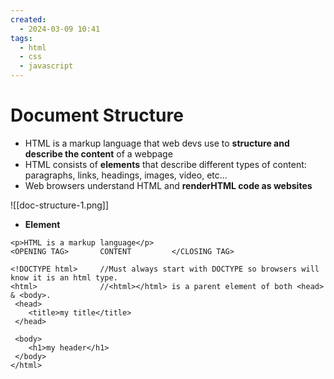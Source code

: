 ```yaml
---
created:
  - 2024-03-09 10:41
tags:
  - html
  - css
  - javascript
---
```

# Document Structure

- HTML is a markup language that web devs use to **structure and describe the content** of a webpage
- HTML consists of **elements** that describe different types of content: paragraphs, links, headings, images, video, etc...
- Web browsers understand HTML and **renderHTML code as websites**

![[doc-structure-1.png]]

- **Element**
```
<p>HTML is a markup language</p>
<OPENING TAG>		CONTENT			</CLOSING TAG>
```


```
<!DOCTYPE html>		//Must always start with DOCTYPE so browsers will know it is an html type.
<html>				//<html></html> is a parent element of both <head> & <body>.
 <head>
 	<title>my title</title>
 </head>
 
 <body>
 	<h1>my header</h1>
 </body>
</html>
```
